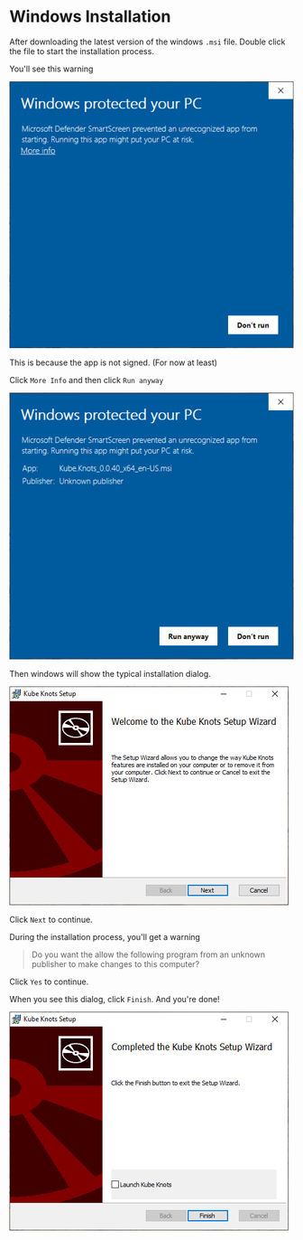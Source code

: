 # Windows Installation

After downloading the latest version of the windows `.msi` file. Double click the file to start the installation process.

You'll see this warning

![Windows Installer Warning](./img/windows-error-01.png)

This is because the app is not signed. (For now at least)

Click `More Info` and then click `Run anyway`

![Windows Installer Warning](./img/windows-error-02.png)

Then windows will show the typical installation dialog.

![Windows Installer Dialog](./img/windows-install-01.png)

Click `Next` to continue.

During the installation process, you'll get a warning

> Do you want the allow the following program from an unknown publisher to make changes to this computer?

Click `Yes` to continue.

When you see this dialog, click `Finish`. And you're done!

![Windows Installer Warning](./img/windows-install-02.png)
